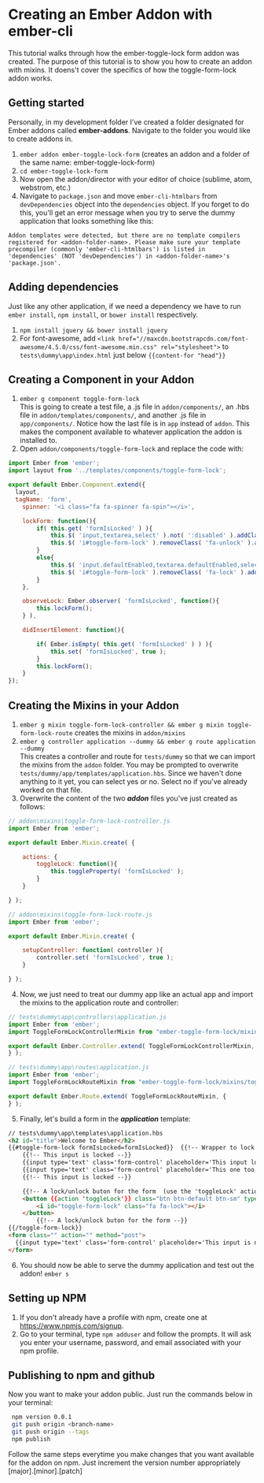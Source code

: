 # Creating an Ember Addon with ember-cli
This tutorial walks through how the ember-toggle-lock form addon was created. The purpose of this tutorial is to show you how to create an addon with mixins. It doens't cover the specifics of how the toggle-form-lock addon works.

## Getting started
Personally, in my development folder I've created a folder designated for Ember addons called **ember-addons**. Navigate to the folder you would like to create addons in.  
1. `ember addon ember-toggle-lock-form` (creates an addon and a folder of the same name: ember-toggle-lock-form)  
2. `cd ember-toggle-lock-form`  
3. Now open the addon/director with your editor of choice (sublime, atom, webstrom, etc.)  
4. Navigate to `package.json` and move `ember-cli-htmlbars` from `devDependencies` object into the `dependencies` object. If you forget to do this, you'll get an error message when you try to serve the dummy application that looks something like this:

`Addon templates were detected, but there are no template compilers registered for <addon-folder-name>. Please make sure your template precompiler (commonly 'ember-cli-htmlbars') is listed in 'dependencies' (NOT 'devDependencies') in <addon-folder-name>'s 'package.json'.`

## Adding dependencies
Just like any other application, if we need a dependency we have to run `ember install`, `npm install`, or `bower install` respectively.  
1. `npm install jquery && bower install jquery`  
2. For font-awesome, add `<link href="//maxcdn.bootstrapcdn.com/font-awesome/4.5.0/css/font-awesome.min.css" rel="stylesheet">` to `tests\dummy\app\index.html` just below `{{content-for "head"}}`  


## Creating a Component in your Addon
1. `ember g component toggle-form-lock`  
This is going to create a test file, a .js file in `addon/components/`, an .hbs file in `addon/templates/components/`, and another .js file in `app/components/`. Notice how the last file is in `app` instead of `addon`. This makes the component available to whatever application the addon is installed to.
2. Open `addon/components/toggle-form-lock` and replace the code with:
```javascript
import Ember from 'ember';
import layout from '../templates/components/toggle-form-lock';

export default Ember.Component.extend({
  layout,
  tagName: 'form',
    spinner: '<i class="fa fa-spinner fa-spin"></i>',

    lockForm: function(){
        if( this.get( 'formIsLocked' ) ){
            this.$( 'input,textarea,select' ).not( ':disabled' ).addClass( 'defaultEnabled' ).attr( 'disabled', true );
            this.$( 'i#toggle-form-lock' ).removeClass( 'fa-unlock' ).addClass( 'fa-lock' );
        }
        else{
            this.$( 'input.defaultEnabled,textarea.defaultEnabled,select.defaultEnabled' ).not( ':enabled' ).removeClass( 'defaultEnabled' ).attr( 'disabled', false );
            this.$( 'i#toggle-form-lock' ).removeClass( 'fa-lock' ).addClass( 'fa-unlock' );
        }
    },

    observeLock: Ember.observer( 'formIsLocked', function(){
        this.lockForm();
    } ),

    didInsertElement: function(){

        if( Ember.isEmpty( this.get( 'formIsLocked' ) ) ){
            this.set( 'formIsLocked', true );
        }
        this.lockForm();
    }
});
```

## Creating the Mixins in your Addon
1. `ember g mixin toggle-form-lock-controller && ember g mixin toggle-form-lock-route` creates the mixins in `addon/mixins`
2. `ember g controller application --dummy && ember g route application --dummy`  
This creates a controller and route for `tests/dummy` so that we can import the mixins from the `addon` folder. You may be prompted to overwrite `tests/dummy/app/templates/application.hbs`. Since we haven't done anything to it yet, you can select yes or no. Select no if you've already worked on that file.
3. Overwrite the content of the two **_addon_** files you've just created as follows:

```javascript
// addon\mixins\toggle-form-lock-controller.js
import Ember from 'ember';

export default Ember.Mixin.create( {

    actions: {
        toggleLock: function(){
            this.toggleProperty( 'formIsLocked' );
        }
    }

} );
```

```javascript
// addon\mixins\toggle-form-lock-route.js
import Ember from 'ember';

export default Ember.Mixin.create( {

    setupController: function( controller ){
        controller.set( 'formIsLocked', true );
    }

} );
```

4. Now, we just need to treat our dummy app like an actual app and import the mixins to the application route and controller:

```javascript
// tests\dummy\app\controllers\application.js
import Ember from 'ember';
import ToggleFormLockControllerMixin from "ember-toggle-form-lock/mixins/toggle-form-lock-controller";

export default Ember.Controller.extend( ToggleFormLockControllerMixin, {
} );
```

```javascript
// tests\dummy\app\routes\application.js
import Ember from 'ember';
import ToggleFormLockRouteMixin from "ember-toggle-form-lock/mixins/toggle-form-lock-route";

export default Ember.Route.extend( ToggleFormLockRouteMixin, {
} );
```

5. Finally, let's build a form in the **_application_** template:

```html
// tests\dummy\app\templates\application.hbs
<h2 id="title">Welcome to Ember</h2>
{{#toggle-form-lock formIsLocked=formIsLocked}}  {{!-- Wrapper to lock the input field --}}
    {{!-- This input is locked --}}
    {{input type='text' class='form-control' placeholder='This input locks/unlocks'}}
    {{input type='text' class='form-control' placeholder='This one too'}}
    {{!-- This input is locked --}}

    {{!-- A lock/unlock buton for the form  (use the 'toggleLock' action)--}}
    <button {{action 'toggleLock'}} class="btn btn-default btn-sm" type="button">
        <i id="toggle-form-lock" class="fa fa-lock"></i>
    </button>
        {{!-- A lock/unlock buton for the form --}}
{{/toggle-form-lock}}
<form class="" action="" method="post">
  {{input type='text' class='form-control' placeholder='This input is not affected'}}
</form>
```
6. You should now be able to serve the dummy application and test out the addon! `ember s`  

## Setting up NPM
1. If you don't already have a profile with npm, create one at https://www.npmjs.com/signup.
2. Go to your terminal, type `npm adduser` and follow the prompts. It will ask you enter your username, password, and email associated with your npm profile.

## Publishing to npm and github
Now you want to make your addon public. Just run the commands below in your terminal:  

```bash
 npm version 0.0.1
 git push origin <branch-name>
 git push origin --tags
 npm publish
 ```
Follow the same steps everytime you make changes that you want available for the addon on npm. Just increment the version number appropriately [major].[minor].[patch]
